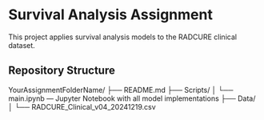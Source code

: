 # Survival Analysis Assignment
This project applies survival analysis models to the RADCURE clinical dataset.

## Repository Structure
YourAssignmentFolderName/
├── README.md
├── Scripts/
│ └── main.ipynb — Jupyter Notebook with all model implementations
├── Data/
│ └── RADCURE_Clinical_v04_20241219.csv